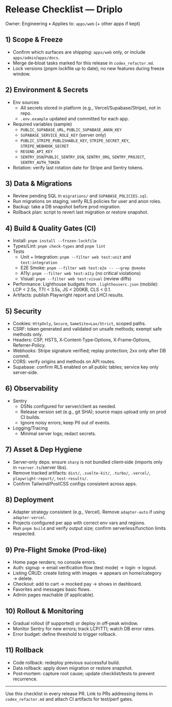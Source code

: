 # Release Checklist — Driplo

Owner: Engineering • Applies to: `apps/web` (+ other apps if kept)

## 1) Scope & Freeze

- Confirm which surfaces are shipping: `apps/web` only, or include `apps/admin`/`apps/docs`.
- Merge de‑bloat tasks marked for this release in `codex_refactor.md`.
- Lock versions (pnpm lockfile up to date); no new features during freeze window.

## 2) Environment & Secrets

- Env sources
  - All secrets stored in platform (e.g., Vercel/Supabase/Stripe), not in repo.
  - `.env.example` updated and committed for each app.
- Required variables (sample)
  - `PUBLIC_SUPABASE_URL`, `PUBLIC_SUPABASE_ANON_KEY`
  - `SUPABASE_SERVICE_ROLE_KEY` (server only)
  - `PUBLIC_STRIPE_PUBLISHABLE_KEY`, `STRIPE_SECRET_KEY`, `STRIPE_WEBHOOK_SECRET`
  - `RESEND_API_KEY`
  - `SENTRY_DSN`/`PUBLIC_SENTRY_DSN`, `SENTRY_ORG`, `SENTRY_PROJECT`, `SENTRY_AUTH_TOKEN`
- Rotation: verify last rotation date for Stripe and Sentry tokens.

## 3) Data & Migrations

- Review pending SQL in `migrations/` and `SUPABASE_POLICIES.sql`.
- Run migrations on staging; verify RLS policies for user and anon roles.
- Backup: take a DB snapshot before prod migration.
- Rollback plan: script to revert last migration or restore snapshot.

## 4) Build & Quality Gates (CI)

- Install: `pnpm install --frozen-lockfile`
- Types/Lint: `pnpm check-types` and `pnpm lint`
- Tests
  - Unit + Integration: `pnpm --filter web test:unit` and `test:integration`
  - E2E Smoke: `pnpm --filter web test:e2e -- --grep @smoke`
  - A11y: `pnpm --filter web test:a11y` (no critical violations)
  - Visual: `pnpm --filter web test:visual` (review diffs)
- Performance: Lighthouse budgets from `.lighthouserc.json` (mobile): LCP < 2.5s, TTI < 3.5s, JS < 200KB, CLS < 0.1.
- Artifacts: publish Playwright report and LHCI results.

## 5) Security

- Cookies: `HttpOnly`, `Secure`, `SameSite=Lax/Strict`, scoped paths.
- CSRF: token generated and validated on unsafe methods; exempt safe methods only.
- Headers: CSP, HSTS, X‑Content‑Type‑Options, X‑Frame‑Options, Referrer‑Policy.
- Webhooks: Stripe signature verified; replay protection; 2xx only after DB commit.
- CORS: verify origins and methods on API routes.
- Supabase: confirm RLS enabled on all public tables; service key only server‑side.

## 6) Observability

- Sentry
  - DSNs configured for server/client as needed.
  - Release version set (e.g., git SHA); source maps upload only on prod CI builds.
  - Ignore noisy errors; keep PII out of events.
- Logging/Tracing
  - Minimal server logs; redact secrets.

## 7) Asset & Dep Hygiene

- Server‑only deps: ensure `sharp` is not bundled client‑side (imports only in `+server.ts`/server libs).
- Remove tracked artifacts: `dist/`, `.svelte-kit/`, `.turbo/`, `.vercel/`, `playwright-report/`, `test-results/`.
- Confirm Tailwind/PostCSS configs consistent across apps.

## 8) Deployment

- Adapter strategy consistent (e.g., Vercel). Remove `adapter-auto` if using `adapter-vercel`.
- Projects configured per app with correct env vars and regions.
- Run `pnpm build` and verify output size; confirm serverless/function limits respected.

## 9) Pre‑Flight Smoke (Prod‑like)

- Home page renders; no console errors.
- Auth: signup → email verification flow (test mode) → login → logout.
- Listing CRUD: create listing with images → appears on home/category → delete.
- Checkout: add to cart → mocked pay → shows in dashboard.
- Favorites and messages basic flows.
- Admin pages reachable (if applicable).

## 10) Rollout & Monitoring

- Gradual rollout (if supported) or deploy in off‑peak window.
- Monitor Sentry for new errors; track LCP/TTI; watch DB error rates.
- Error budget: define threshold to trigger rollback.

## 11) Rollback

- Code rollback: redeploy previous successful build.
- Data rollback: apply down migration or restore snapshot.
- Post‑mortem: capture root cause; update checklist/tests to prevent recurrence.

---

Use this checklist in every release PR. Link to PRs addressing items in `codex_refactor.md` and attach CI artifacts for test/perf gates.

